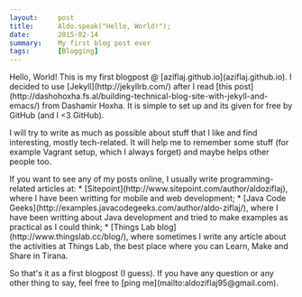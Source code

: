 ```yaml
---
layout:     post
title:      Aldo.speak("Hello, World!");
date:       2015-02-14
summary:    My first blog post ever
tags:       [Blogging]
---
```


<p>
Hello, World! This is my first blogpost @ [aziflaj.github.io](aziflaj.github.io). I decided to use [Jekyll](http://jekyllrb.com/) after I read [this post](http://dashohoxha.fs.al/building-technical-blog-site-with-jekyll-and-emacs/) from Dashamir Hoxha. It is simple to set up and its given for free by GitHub (and I <3 GitHub).
</p>

<p>
I will try to write as much as possible about stuff that I like and find interesting, mostly tech-related. It will help me to remember some stuff (for example Vagrant setup, which I always forget) and maybe helps other people too.
</p>

<p>
If you want to see any of my posts online, I usually write programming-related articles at:
* [Sitepoint](http://www.sitepoint.com/author/aldoziflaj), where I have been writting for mobile and web development; 
* [Java Code Geeks](http://examples.javacodegeeks.com/author/aldo-ziflaj/), where I have been writting about Java development and tried to make examples as practical as I could think;
* [Things Lab blog](http://www.thingslab.cc/blog/), where sometimes I write any article about the activities at Things Lab, the best place where you can Learn, Make and Share in Tirana.
</p>

<p>
So that's it as a first blogpost (I guess). If you have any question or any other thing to say, feel free to [ping me](mailto:aldoziflaj95@gmail.com).
</p>
